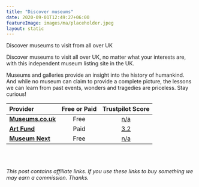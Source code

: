 ```yaml
---
title: "Discover museums"
date: 2020-09-01T12:49:27+06:00
featureImage: images/ma/placeholder.jpeg
layout: static
---
```


Discover museums to visit from all over UK

Discover museums to visit all over UK, no matter what your interests are, with this independent museum listing site in the UK.

Museums and galleries provide an insight into the history of humankind. And while no museum can claim to provide a complete picture, the lessons we can learn from past events, wonders and tragedies are priceless. Stay curious!

| Provider      | Free or Paid  |  Trustpilot Score  |
| :-----------          | :--------------:      |  :--------------:         |
| [**Museums.co.uk**](https://www.museums.co.uk/) | Free | [n/a](n/a) | 
| [**Art Fund**](https://www.artfund.org/national-art-pass) | Paid | [3.2](https://www.trustpilot.com/review/www.artfund.org) | 
| [**Museum Next**](https://www.museumnext.com/article/why-we-need-museums-now-more-than-ever/) | Free | [n/a](n/a) | 
  

<br/><br/>

*This post contains affiliate links. If you use these links to buy something we may
earn a commission. Thanks.*






